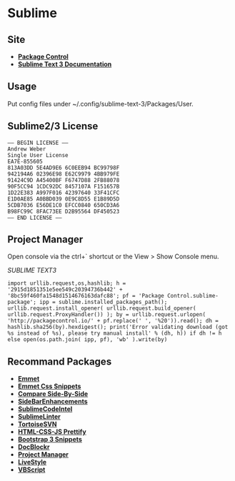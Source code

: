 # Sublime

[1]:https://packagecontrol.io/
[2]:https://www.sublimetext.com/docs/3/index.html

## Site
- [**Package Control**][1]
- [**Sublime Text 3 Documentation**][2]

## Usage
Put config files under ~/.config/sublime-text-3/Packages/User.

## Sublime2/3 License

```
—– BEGIN LICENSE —–
Andrew Weber
Single User License
EA7E-855605
813A03DD 5E4AD9E6 6C0EEB94 BC99798F
942194A6 02396E98 E62C9979 4BB979FE
91424C9D A45400BF F6747D88 2FB88078
90F5CC94 1CDC92DC 8457107A F151657B
1D22E383 A997F016 42397640 33F41CFC
E1D0AE85 A0BBD039 0E9C8D55 E1B89D5D
5CDB7036 E56DE1C0 EFCC0840 650CD3A6
B98FC99C 8FAC73EE D2B95564 DF450523
—— END LICENSE ——
```

## Project Manager

Open console via the ctrl+\` shortcut or the View > Show Console menu.

*SUBLIME TEXT3*
```
import urllib.request,os,hashlib; h = '2915d1851351e5ee549c20394736b442' + '8bc59f460fa1548d1514676163dafc88'; pf = 'Package Control.sublime-package'; ipp = sublime.installed_packages_path(); urllib.request.install_opener( urllib.request.build_opener( urllib.request.ProxyHandler()) ); by = urllib.request.urlopen( 'http://packagecontrol.io/' + pf.replace(' ', '%20')).read(); dh = hashlib.sha256(by).hexdigest(); print('Error validating download (got %s instead of %s), please try manual install' % (dh, h)) if dh != h else open(os.path.join( ipp, pf), 'wb' ).write(by)
```

## Recommand Packages
- [**Emmet**](https://packagecontrol.io/packages/Emmet)
- [**Emmet Css Snippets**]()
- [**Compare Side-By-Side**]()
- [**SideBarEnhancements**]()
- [**SublimeCodeIntel**]()
- [**SublimeLinter**]()
- [**Tortoise​SVN**]()
- [**HTML-CSS-JS Prettify**]()
- [**Bootstrap 3 Snippets**]()
- [**DocBlockr**]()
- [**Project Manager**]()
- [**LiveStyle**]()
- [**VBScript**](https://packagecontrol.io/packages/VBScript)




